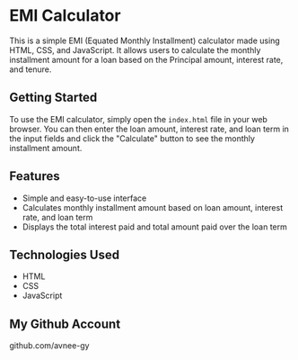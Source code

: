 # EMI Calculator

This is a simple EMI (Equated Monthly Installment) calculator made using HTML, CSS, and JavaScript. It allows users to calculate the monthly installment amount for a loan based on the Principal amount, interest rate, and tenure.

## Getting Started

To use the EMI calculator, simply open the `index.html` file in your web browser. You can then enter the loan amount, interest rate, and loan term in the input fields and click the "Calculate" button to see the monthly installment amount.

## Features

- Simple and easy-to-use interface
- Calculates monthly installment amount based on loan amount, interest rate, and loan term
- Displays the total interest paid and total amount paid over the loan term

## Technologies Used

- HTML
- CSS
- JavaScript

## My Github Account

github.com/avnee-gy